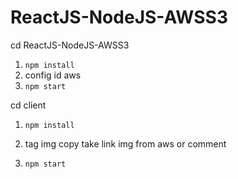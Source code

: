# ReactJS-NodeJS-AWSS3

cd ReactJS-NodeJS-AWSS3

1. `npm install`
2. config id aws
3. `npm start`

cd client 

1. `npm install`

2. tag img copy take link img from aws or comment

3. `npm start`
